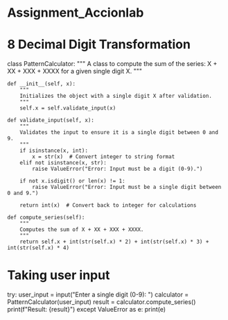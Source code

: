 # Assignment_Accionlab
# 8 Decimal Digit Transformation

class PatternCalculator:
    """
    A class to compute the sum of the series: X + XX + XXX + XXXX for a given single digit X.
    """

    def __init__(self, x):
        """
        Initializes the object with a single digit X after validation.
        """
        self.x = self.validate_input(x)

    def validate_input(self, x):
        """
        Validates the input to ensure it is a single digit between 0 and 9.
        """
        if isinstance(x, int):
            x = str(x)  # Convert integer to string format
        elif not isinstance(x, str):
            raise ValueError("Error: Input must be a digit (0-9).")

        if not x.isdigit() or len(x) != 1:
            raise ValueError("Error: Input must be a single digit between 0 and 9.")

        return int(x)  # Convert back to integer for calculations

    def compute_series(self):
        """
        Computes the sum of X + XX + XXX + XXXX.
        """
        return self.x + int(str(self.x) * 2) + int(str(self.x) * 3) + int(str(self.x) * 4)


# Taking user input 
try:
    user_input = input("Enter a single digit (0-9): ")
    calculator = PatternCalculator(user_input)
    result = calculator.compute_series()
    print(f"Result: {result}")
except ValueError as e:
    print(e)

